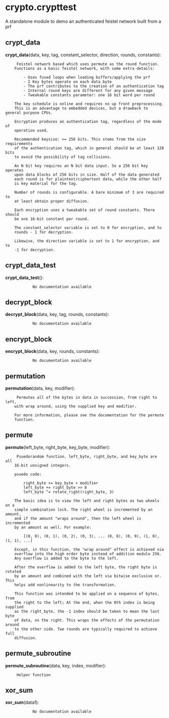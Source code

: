 crypto.crypttest
==============

 A standalone module to demo an authenticated feistel network built from a prf 

crypt_data
--------------

**crypt_data**(data, key, tag, constant_selector, direction, rounds, constants):

		 Feistel network based which uses permute as the round function.
        Functions as a basic feistel network, with some extra details:
            
            - Uses fused loops when loading buffers/applying the prf
            - 2 Key bytes operate on each data byte
            - The prf contributes to the creation of an authentication tag            
            - Internal round keys are different for any given message 
            - Tweakable constants parameter: one 16 bit word per round
                
        The key schedule is online and requires no up front preprocessing.
        This is an advantage to embedded devices, but a drawback to general purpose CPUs.
        
        Encryption produces an authentication tag, regardless of the mode of
        operation used.

        Recommended keysize: >= 256 bits. This stems from the size requirements
        of the authentication tag, which in general should be at least 128 bits
        to avoid the possibility of tag collisions. 
        
        An N bit key requires an N bit data input. So a 256 bit key operates
        upon data blocks of 256 bits in size. Half of the data generated
        each round is for plaintext/ciphertext data, while the other half
        is key material for the tag. 
        
        Number of rounds is configurable. A bare minimum of 3 are required to 
        at least obtain proper diffusion. 
        
        Each encryption uses a tweakable set of round constants. There should
        be one 16-bit constant per round. 
        
        The constant_selector variable is set to 0 for encryption, and to
        rounds - 1 for decryption.
        
        Likewise, the direction variable is set to 1 for encryption, and to
        -1 for decryption. 


crypt_data_test
--------------

**crypt_data_test**():

				No documentation available


decrypt_block
--------------

**decrypt_block**(data, key, tag, rounds, constants):

				No documentation available


encrypt_block
--------------

**encrypt_block**(data, key, rounds, constants):

				No documentation available


permutation
--------------

**permutation**(data, key, modifier):

		 Permutes all of the bytes in data in succession, from right to left,
        with wrap around, using the supplied key and modifier. 
        
        For more information, please see the documentation for the permute 
        function. 


permute
--------------

**permute**(left_byte, right_byte, key_byte, modifier):

		 Psuedorandom function. left_byte, right_byte, and key_byte are all
        16-bit unsigned integers. 
        
        psuedo code:
            
            right_byte += key_byte + modifier
            left_byte += right_byte >> 8
            left_byte ^= rotate_right(right_byte, 3)
            
        The basic idea is to view the left and right bytes as two wheels on a 
        simple combination lock. The right wheel is incremented by an amount,
        and if the amount "wraps around", then the left wheel is incremented
        by an amount as well. For example:
            
            [(0, 0), (0, 1), (0, 2), (0, 3), ... (0, 8), (0, 9), (1, 0), (1, 1), ...]
            
        Except, in this function, the "wrap around" effect is achieved via
        overflow into the high order byte instead of addition modulo 256. 
        Any overflow is added to the byte to the left.
        
        After the overflow is added to the left byte, the right byte is rotated
        by an amount and combined with the left via bitwise exclusive or. This
        helps add nonlinearity to the transformation. 
        
        This function was intended to be applied on a sequence of bytes, from
        the right to the left; At the end, when the 0th index is being supplied
        as the right_byte, the -1 index should be taken to mean the last byte
        of data, on the right. This wraps the effects of the permutation around
        to the other side. Two rounds are typically required to achieve full 
        diffusion. 


permute_subroutine
--------------

**permute_subroutine**(data, key, index, modifier):

		 Helper function 


xor_sum
--------------

**xor_sum**(data1):

				No documentation available
